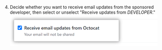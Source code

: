 4. Decide whether you want to receive email updates from the sponsored developer, then select or unselect "Receive updates from _DEVELOPER_." ![Checkbox to receive updates from sponsored developer](/assets/images/help/sponsors/updates-checkbox-manage.png)
